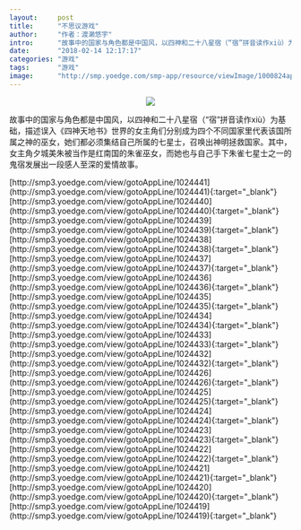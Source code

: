 ```yaml
---
layout:     post
title:      "不思议游戏"
author:     "作者：渡濑悠宇"
intro:      "故事中的国家与角色都是中国风，以四神和二十八星宿（“宿”拼音读作xiù）为基础，描述误入《四神天地书》世界的女主角们分别成为四个不同国家里代表该国所属之神的巫女，她们都必须集结自己所属的七星士，召唤出神明拯救国家。其中，女主角夕城美朱被当作是红南国的朱雀巫女，而她也与自己手下朱雀七星士之一的鬼宿发展出一段感人至深的爱情故事。"
date:       "2018-02-14 12:17:17"
categories: "游戏"
tags:       "游戏"
image:      "http://smp.yoedge.com/smp-app/resource/viewImage/1000824appline.png"
---
```

<div style="text-align: center">
<p><img src="http://smp.yoedge.com/smp-app/resource/viewImage/1000824appline.png"/></p>
</div>
<p class="post-meta">
<span>故事中的国家与角色都是中国风，以四神和二十八星宿（“宿”拼音读作xiù）为基础，描述误入《四神天地书》世界的女主角们分别成为四个不同国家里代表该国所属之神的巫女，她们都必须集结自己所属的七星士，召唤出神明拯救国家。其中，女主角夕城美朱被当作是红南国的朱雀巫女，而她也与自己手下朱雀七星士之一的鬼宿发展出一段感人至深的爱情故事。</span>
</p>
[http://smp3.yoedge.com/view/gotoAppLine/1024441](http://smp3.yoedge.com/view/gotoAppLine/1024441){:target="_blank"}
[http://smp3.yoedge.com/view/gotoAppLine/1024440](http://smp3.yoedge.com/view/gotoAppLine/1024440){:target="_blank"}
[http://smp3.yoedge.com/view/gotoAppLine/1024439](http://smp3.yoedge.com/view/gotoAppLine/1024439){:target="_blank"}
[http://smp3.yoedge.com/view/gotoAppLine/1024438](http://smp3.yoedge.com/view/gotoAppLine/1024438){:target="_blank"}
[http://smp3.yoedge.com/view/gotoAppLine/1024437](http://smp3.yoedge.com/view/gotoAppLine/1024437){:target="_blank"}
[http://smp3.yoedge.com/view/gotoAppLine/1024436](http://smp3.yoedge.com/view/gotoAppLine/1024436){:target="_blank"}
[http://smp3.yoedge.com/view/gotoAppLine/1024435](http://smp3.yoedge.com/view/gotoAppLine/1024435){:target="_blank"}
[http://smp3.yoedge.com/view/gotoAppLine/1024434](http://smp3.yoedge.com/view/gotoAppLine/1024434){:target="_blank"}
[http://smp3.yoedge.com/view/gotoAppLine/1024433](http://smp3.yoedge.com/view/gotoAppLine/1024433){:target="_blank"}
[http://smp3.yoedge.com/view/gotoAppLine/1024432](http://smp3.yoedge.com/view/gotoAppLine/1024432){:target="_blank"}
[http://smp3.yoedge.com/view/gotoAppLine/1024426](http://smp3.yoedge.com/view/gotoAppLine/1024426){:target="_blank"}
[http://smp3.yoedge.com/view/gotoAppLine/1024425](http://smp3.yoedge.com/view/gotoAppLine/1024425){:target="_blank"}
[http://smp3.yoedge.com/view/gotoAppLine/1024424](http://smp3.yoedge.com/view/gotoAppLine/1024424){:target="_blank"}
[http://smp3.yoedge.com/view/gotoAppLine/1024423](http://smp3.yoedge.com/view/gotoAppLine/1024423){:target="_blank"}
[http://smp3.yoedge.com/view/gotoAppLine/1024422](http://smp3.yoedge.com/view/gotoAppLine/1024422){:target="_blank"}
[http://smp3.yoedge.com/view/gotoAppLine/1024421](http://smp3.yoedge.com/view/gotoAppLine/1024421){:target="_blank"}
[http://smp3.yoedge.com/view/gotoAppLine/1024420](http://smp3.yoedge.com/view/gotoAppLine/1024420){:target="_blank"}
[http://smp3.yoedge.com/view/gotoAppLine/1024419](http://smp3.yoedge.com/view/gotoAppLine/1024419){:target="_blank"}


